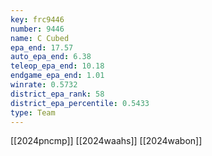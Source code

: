 ```yaml
---
key: frc9446
number: 9446
name: C Cubed
epa_end: 17.57
auto_epa_end: 6.38
teleop_epa_end: 10.18
endgame_epa_end: 1.01
winrate: 0.5732
district_epa_rank: 58
district_epa_percentile: 0.5433
type: Team
---
```

[[2024pncmp]]
[[2024waahs]]
[[2024wabon]]
